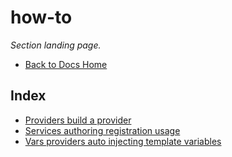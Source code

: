 # how-to

_Section landing page._

- [Back to Docs Home](../README.md)

<!-- AUTO-INDEX:BEGIN -->

## Index

- [Providers build a provider](./providers-build-a-provider.md)
- [Services authoring registration usage](./services-authoring-registration-usage.md)
- [Vars providers auto injecting template variables](./vars_providers-auto-injecting-template-variables.md)

<!-- AUTO-INDEX:END -->
